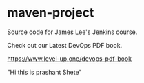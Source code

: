 # maven-project
Source code for James Lee's Jenkins course.

Check out our Latest DevOps PDF book.

https://www.level-up.one/devops-pdf-book

"Hi this is prashant Shete"
